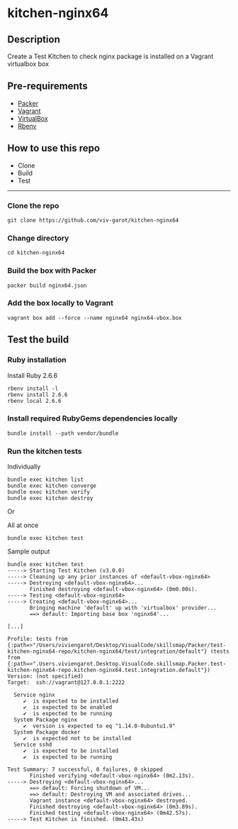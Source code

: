# kitchen-nginx64

## Description
Create a Test Kitchen to check nginx package is installed on a Vagrant virtualbox box

## Pre-requirements

* [Packer](https://www.packer.io/downloads)
* [Vagrant](https://www.vagrantup.com/downloads)
* [VirtualBox](https://www.virtualbox.org/wiki/Downloads)
* [Rbenv](https://github.com/rbenv/rbenv#installation)

## How to use this repo

- Clone
- Build
- Test

---

### Clone the repo

```
git clone https://github.com/viv-garot/kitchen-nginx64
```

### Change directory

```
cd kitchen-nginx64
```

### Build the box with Packer

```
packer build nginx64.json
```

### Add the box locally to Vagrant

```
vagrant box add --force --name nginx64 nginx64-vbox.box
```

## Test the build

### Ruby installation

Install Ruby 2.6.6

```
rbenv install -l
rbenv install 2.6.6
rbenv local 2.6.6
```

### Install required RubyGems dependencies locally

```
bundle install --path vendor/bundle
```

### Run the kitchen tests

Individually
```
bundle exec kitchen list
bundle exec kitchen converge
bundle exec kitchen verify
bundle exec kitchen destroy
```

Or

All at once 

```
bundle exec kitchen test
```

Sample output

```
bundle exec kitchen test
-----> Starting Test Kitchen (v3.0.0)
-----> Cleaning up any prior instances of <default-vbox-nginx64>
-----> Destroying <default-vbox-nginx64>...
       Finished destroying <default-vbox-nginx64> (0m0.00s).
-----> Testing <default-vbox-nginx64>
-----> Creating <default-vbox-nginx64>...
       Bringing machine 'default' up with 'virtualbox' provider...
       ==> default: Importing base box 'nginx64'...

[...]

Profile: tests from {:path=>"/Users/viviengarot/Desktop/VisualCode/skillsmap/Packer/test-kitchen-nginx64-repo/kitchen-nginx64/test/integration/default"} (tests from {:path=>".Users.viviengarot.Desktop.VisualCode.skillsmap.Packer.test-kitchen-nginx64-repo.kitchen-nginx64.test.integration.default"})
Version: (not specified)
Target:  ssh://vagrant@127.0.0.1:2222

  Service nginx
     ✔  is expected to be installed
     ✔  is expected to be enabled
     ✔  is expected to be running
  System Package nginx
     ✔  version is expected to eq "1.14.0-0ubuntu1.9"
  System Package docker
     ✔  is expected not to be installed
  Service sshd
     ✔  is expected to be installed
     ✔  is expected to be running

Test Summary: 7 successful, 0 failures, 0 skipped
       Finished verifying <default-vbox-nginx64> (0m2.13s).
-----> Destroying <default-vbox-nginx64>...
       ==> default: Forcing shutdown of VM...
       ==> default: Destroying VM and associated drives...
       Vagrant instance <default-vbox-nginx64> destroyed.
       Finished destroying <default-vbox-nginx64> (0m3.89s).
       Finished testing <default-vbox-nginx64> (0m42.57s).
-----> Test Kitchen is finished. (0m43.43s)  
```
